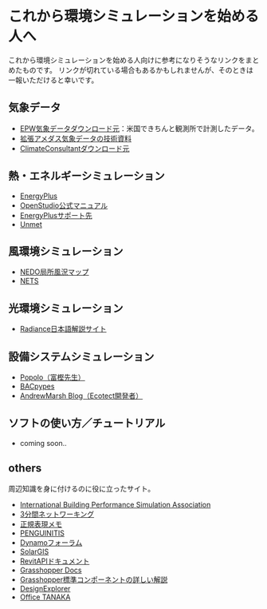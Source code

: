 # これから環境シミュレーションを始める人へ
これから環境シミュレーションを始める人向けに参考になりそうなリンクをまとめたものです。
リンクが切れている場合もあるかもしれませんが、そのときは一報いただけると幸いです。

## 気象データ
* [EPW気象データダウンロード元](https://energyplus.net/weather)：米国できちんと観測所で計測したデータ。
* [拡張アメダス気象データの技術資料](https://www.metds.co.jp/documents/ea/)
* [ClimateConsultantダウンロード元](http://www.energy-design-tools.aud.ucla.edu/)

## 熱・エネルギーシミュレーション
* [EnergyPlus](https://energyplus.net/)
* [OpenStudio公式マニュアル](https://nrel.github.io/OpenStudio-user-documentation/)
* [EnergyPlusサポート先](https://bigladdersoftware.com/projects/energyplus/index.html)
* [Unmet](https://unmethours.com/questions/)

## 風環境シミュレーション
* [NEDO局所風況マップ](http://app8.infoc.nedo.go.jp/nedo/)
* [NETS](http://www.nets-club.com/index.htm)

## 光環境シミュレーション
* [Radiance日本語解説サイト](https://arch.xtr.jp/radiance/frame.htm)

## 設備システムシミュレーション
* [Popolo（富樫先生）](http://www.hvacsimulator.net/)
* [BACpypes](http://bacpypes.sourceforge.net/)
* [AndrewMarsh Blog（Ecotect開発者）](http://andrewmarsh.com/)

## ソフトの使い方／チュートリアル
* coming soon..


## others
周辺知識を身に付けるのに役に立ったサイト。
* [International Building Performance Simulation Association](https://www.ibpsa.us/)
* [3分間ネットワーキング](http://www5e.biglobe.ne.jp/%257Eaji/3min/)
* [正規表現メモ](http://www.kt.rim.or.jp/~kbk/regex/regex.html)
* [PENGUINITIS](http://penguinitis.g1.xrea.com/)
* [Dynamoフォーラム](https://forum.dynamobim.com/)
* [SolarGIS](https://solargis.com/)
* [RevitAPIドキュメント](https://www.revitapidocs.com/)
* [Grasshopper Docs](https://grasshopperdocs.com/)
* [Grasshopper標準コンポーネントの詳しい解説](https://www.applicraft.com/ghcp_index/)
* [DesignExplorer](http://tt-acm.github.io/DesignExplorer/)
* [Office TANAKA](http://officetanaka.net/index.stm)
